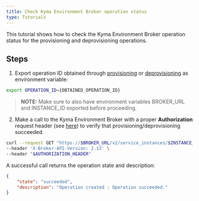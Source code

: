 ```yaml
---
title: Check Kyma Environment Broker operation status
type: Tutorials
---
```


This tutorial shows how to check the Kyma Environment Broker operation status for the provisioning and deprovisioning operations.

## Steps

1. Export operation ID obtained through [provisioning](./08-01-provisioning-kyma-environment.md) or [deprovisioning](./08-02-deprovisioning-kyma-environment.md) as environment variable:

```bash
export OPERATION_ID={OBTAINED_OPERATION_ID}
```

> **NOTE:** Make sure to also have environment variables BROKER_URL and INSTANCE_ID exported before proceeding.

2. Make a call to the Kyma Environment Broker with a proper **Authorization** request header (see [here](./03-05-authorization.md)) to verify that provisioning/deprovisioning succeeded.

```bash
curl --request GET "https://$BROKER_URL/v2/service_instances/$INSTANCE_ID/last_operation?operation=$OPERATION_ID&service_id=47c9dcbf-ff30-448e-ab36-d3bad66ba281&plan_id=4deee563-e5ec-4731-b9b1-53b42d855f0c" \
--header 'X-Broker-API-Version: 2.13' \
--header "$AUTHORIZATION_HEADER"
```

A successful call returns the operation state and description:

```json
{
    "state": "succeeded",
    "description": "Operation created : Operation succeeded."
}
```